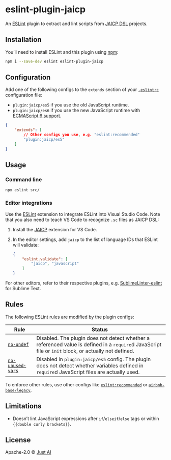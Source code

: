 # eslint-plugin-jaicp

An [ESLint](https://eslint.org/) plugin to extract and lint scripts from [JAICP DSL](https://help.just-ai.com/) projects.

## Installation

You’ll need to install ESLint and this plugin using [npm](https://nodejs.dev/en/learn/an-introduction-to-the-npm-package-manager/):

```sh
npm i --save-dev eslint eslint-plugin-jaicp
```

## Configuration

Add one of the following configs to the `extends` section of your [`.eslintrc`](https://eslint.org/docs/latest/use/configure/configuration-files) configuration file:

- `plugin:jaicp/es5` if you use the old JavaScript runtime.
- `plugin:jaicp/es6` if you use the new JavaScript runtime with [ECMAScript 6 support](https://help.just-ai.com/docs/ru/JS_API/es6-support).

```json
{
    "extends": [
        // Other configs you use, e.g. "eslint:recommended"
        "plugin:jaicp/es5"
    ]
}
```

## Usage

### Command line

```shell
npx eslint src/
```

### Editor integrations

Use the [ESLint](https://marketplace.visualstudio.com/items?itemName=dbaeumer.vscode-eslint) extension to integrate ESLint into Visual Studio Code.
Note that you also need to teach VS Code to recognize `.sc` files as JAICP DSL:

1. Install the [JAICP](https://help.just-ai.com/docs/en/developer-tools/vscode-extension) extension for VS Code.
2. In the editor settings, add `jaicp` to the list of language IDs that ESLint will validate:

    ```json
    {
        "eslint.validate": [
            "jaicp", "javascript"
        ]
    }
    ```

For other editors, refer to their respective plugins, e.g. [SublimeLinter-eslint](https://github.com/SublimeLinter/SublimeLinter-eslint) for Sublime Text.

## Rules

The following ESLint rules are modified by the plugin configs:

| Rule | Status |
|---|---|
| [`no-undef`](https://eslint.org/docs/latest/rules/no-undef) | Disabled. The plugin does not detect whether a referenced value is defined in a `require`d JavaScript file or `init` block, or actually not defined. |
| [`no-unused-vars`](https://eslint.org/docs/latest/rules/no-unused-vars) | Disabled in `plugin:jaicp/es5` config. The plugin does not detect whether variables defined in `require`d JavaScript files are actually used. |

To enforce other rules, use other configs like [`eslint:recommended`](https://eslint.org/docs/latest/rules/) or [`airbnb-base/legacy`](https://www.npmjs.com/package/eslint-config-airbnb-base).

## Limitations

- Doesn’t lint JavaScript expressions after `if`/`elseif`/`else` tags or within `{{double curly brackets}}`.

## License

Apache-2.0 © [Just AI](https://just-ai.com/en/)
